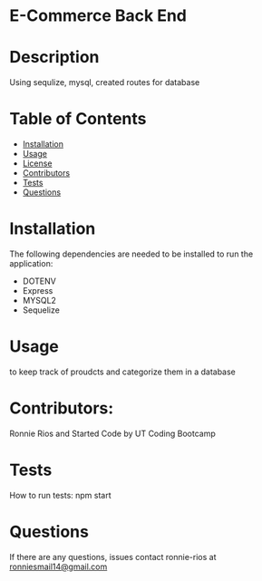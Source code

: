 # E-Commerce Back End 
 
  # Description
  Using sequlize, mysql, created routes for database

  # Table of Contents
  * [Installation](#installation)
  * [Usage](#usage)
  * [License](#License)
  * [Contributors](#contributors)
  * [Tests](#tests)
  * [Questions](#questions)
  
  # Installation
  The following dependencies are needed to be installed to run the application: 
  * DOTENV
  * Express
  * MYSQL2
  * Sequelize
  # Usage
  to keep track of proudcts and categorize them in a database

  # Contributors:
  Ronnie Rios and Started Code by UT Coding Bootcamp
  # Tests
  How to run tests: npm start
  # Questions
  If there are any questions, issues contact ronnie-rios at ronniesmail14@gmail.com
